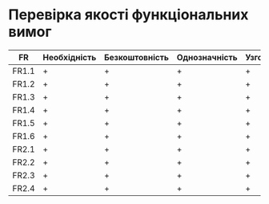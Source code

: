 # Перевірка якості функціональних вимог
| FR    | Необхідність | Безкоштовність | Однозначність | Узгодженість | Завершеність | Атомарність | Здійсненність | Відстежуваність | Перевіряємість |
|-------|--------------|----------------|---------------|--------------|-------------|-------------|--------------|-----------------|----------------|
| FR1.1 |      +       |       +        |       +       |      +       |      +      |      +      |      +       |       +         |      +          |
| FR1.2 |      +       |       +        |       +       |      +       |      +      |      +      |      +       |       +         |      +            |
| FR1.3 |      +       |       +        |       +       |      +       |      +      |      +      |      +       |       +         |      +           |
| FR1.4 |      +       |       +        |       +       |      +       |      +      |      +      |      +       |       +         |      +          |
| FR1.5 |      +       |       +        |       +       |      +       |      +      |      +      |      +       |       +         |       +         |
| FR1.6 |      +       |       +        |       +       |      +       |      +      |      +      |      +       |       +         |       +         |
| FR2.1 |      +       |       +        |       +       |      +       |      +      |      +      |      +       |       +         |         +       |
| FR2.2 |      +       |       +        |       +       |      +       |      +      |      +      |      +       |       +         |       +         |
| FR2.3 |      +       |       +        |       +       |      +       |      +      |      +      |      +       |       +         |       +         |
| FR2.4 |      +       |       +        |       +       |      +       |      +      |      +      |      +       |       +         |      +          |
